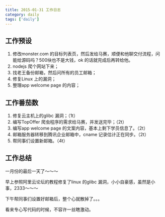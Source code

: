 ```yaml
---
title: 2015-01-31 工作日志
category: daily
tags: ['daily']
---
```


## 工作预设
1. 修改monster.com 的目标列表页，然后发给马赛，顺便和他聊交付流程，问能给源码吗？500块也不是大钱，ok 的话就完成后再转给他。
2. nodejs 爬个网站下来；
3. 找老王备份邮箱，然后问所有的员工邮箱；
4. 修复Linux 上的漏洞；
5. 整理app welcome page 的内容；

## 工作番茄数
1. 修复云主机上的glibc 漏洞；（1t）
2. 编写TopOffer 爬虫程序的需求给马赛，并发送完毕；（2t）
3. 编写app welcome page 的文案内容，基本上剩下学员信息了。（2t）
4. 邮箱服务器转移到腾讯企业邮箱中，cname 记录估计正在同步。（2t）
5. 帮同事们设置新邮箱。（4t）

## 工作总结
一月份的最后一天了～～～

早上参照阿里云论坛的教程修复了linux 的glibc 漏洞，小小自豪感，虽然是小事，2333～～～

下午帮同事们设置好邮箱后，整个心就散掉了。。。

看来专心写代码的时候，不容许一丝瞎激动。